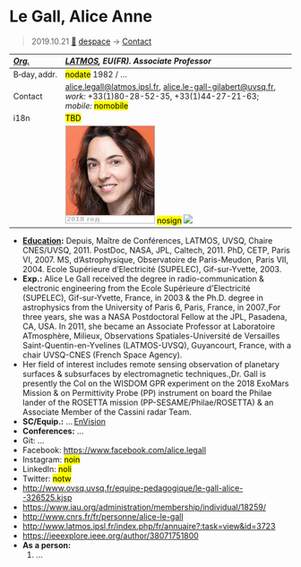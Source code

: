 # Le Gall, Alice Anne
> 2019.10.21 [🚀](../index/index.md) [despace](index.md) → [Contact](contact.md)

|*[Org.](contact.md)*|*[LATMOS](zz_latmos.md), EU(FR). Associate Professor*|
|:--|:--|
|B‑day, addr.|<mark>nodate</mark> 1982  / …|
|Contact|<alice.legall@latmos.ipsl.fr>, <alice.le-gall-gilabert@uvsq.fr>, *work:* +33(1)80-28-52-35, +33(1)44-27-21-63; *mobile:* <mark>nomobile</mark>|
|i18n|<mark>TBD</mark>|
| |[![](f/contact/l/legall1_photo_thumb.jpg)](f/contact/l/legall1_photo.jpg) <mark>nosign</mark> [![](f/contact//1_sign_thumb.jpg)](f/contact//1_sign.png)|

   - **[Education](edu.md):** Depuis, Maître de Conférences, LATMOS, UVSQ, Chaire CNES/UVSQ, 2011. PostDoc, NASA, JPL, Caltech, 2011. PhD, CETP, Paris VI, 2007. MS, d’Astrophysique, Observatoire de Paris-Meudon, Paris VII, 2004. Ecole Supérieure d’Electricité (SUPELEC), Gif-sur-Yvette, 2003.
   - **Exp.:** Alice Le Gall received the degree in radio-communication & electronic engineering from the Ecole Supérieure d'Electricité (SUPELEC), Gif-sur-Yvette, France, in 2003 & the Ph.D. degree in astrophysics from the University of Paris 6, Paris, France, in 2007.,For three years, she was a NASA Postdoctoral Fellow at the JPL, Pasadena, CA, USA. In 2011, she became an Associate Professor at Laboratoire ATmosphère, Milieux, Observations Spatiales-Université de Versailles Saint-Quentin-en-Yvelines (LATMOS-UVSQ), Guyancourt, France, with a chair UVSQ-CNES (French Space Agency).
   -  Her field of interest includes remote sensing observation of planetary surfaces & subsurfaces by electromagnetic techniques.,Dr. Gall is presently the CoI on the WISDOM GPR experiment on the 2018 ExoMars Mission & on Permittivity Probe (PP) instrument on board the Philae lander of the ROSETTA mission (PP-SESAME/Philae/ROSETTA) & an Associate Member of the Cassini radar Team.
   - **SC/Equip.:** … [EnVision](envision.md)
   - **Conferences:** …
   - Git: …
   - Facebook: <https://www.facebook.com/alice.legall>
   - Instagram: <mark>noin</mark>
   - LinkedIn: <mark>noli</mark>
   - Twitter: <mark>notw</mark>
   - <http://www.ovsq.uvsq.fr/equipe-pedagogique/le-gall-alice--326525.kjsp>
   - <https://www.iau.org/administration/membership/individual/18259/>
   - <http://www.cnrs.fr/fr/personne/alice-le-gall>
   - <http://www.latmos.ipsl.fr/index.php/fr/annuaire?:task=view&id=3723>
   - <https://ieeexplore.ieee.org/author/38071751800>
   - **As a person:**
      1. …
